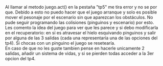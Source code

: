 Al llamar al metodo juego.act() en la pestaña "tp5" me tira error y no se por que. Debido a esto no puedo hacer que el juego arranque y solo es posible mover el pesonaje por el escenario sin que aparezcan los obstáculos. No pude seguir programando las colisiones (pinguinos y escenario) por esto. 
Les comento la idea del juego para ver que les parece y si debo modificarla en el recuperatorio: en sí es atravesar el hielo esquivando pinguinos y salir por alguna de las 3 salidas (cada una representaría una de las opciones del tp4). Si chocas con un pinguino el juego se resetearía.  
En caso de que no les guste tambien pense en hacerle unicamente 2 salidas, añadir un sistema de vidas, y si se pierden todas acceder a la 3er opcion del tp4.
